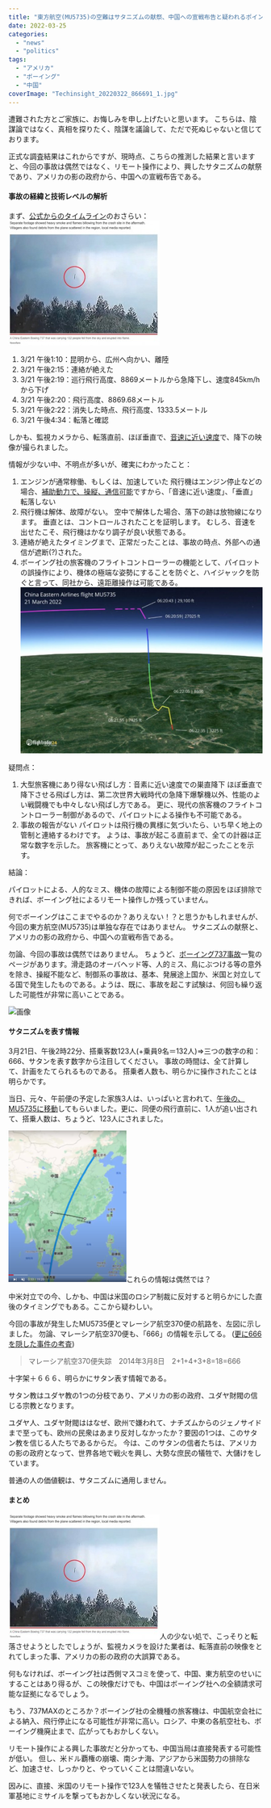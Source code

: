 ```yaml
---
title: "東方航空(MU5735)の空難はサタニズムの献祭、中国への宣戦布告と疑われるポイント"
date: 2022-03-25
categories: 
  - "news"
  - "politics"
tags: 
  - "アメリカ"
  - "ボーイング"
  - "中国"
coverImage: "Techinsight_20220322_866691_1.jpg"
---
```


遭難された方とご家族に、お悔しみを申し上げたいと思います。 こちらは、陰謀論ではなく、真相を探りたく、陰謀を議論して、ただで死ぬじゃないと信じております。

正式な調査結果はこれからですが、現時点、こちらの推測した結果と言いますと、今回の事故は偶然ではなく、リモート操作により、興したサタニズムの献祭であり、アメリカの影の政府から、中国への宣戦布告である。

#### **事故の経緯と技術レベルの解析**

まず、[公式からのタイムライン](https://view.inews.qq.com/a/20220322A003LG00)のおさらい：![](images/Techinsight_20220322_866691_1.jpg)

1. 3/21 午後1:10：昆明から、広州へ向かい、離陸
2. 3/21 午後2:15：連絡が絶えた
3. 3/21 午後2:19：巡行飛行高度、8869メートルから急降下し、速度845km/hから下げ
4. 3/21 午後2:20：飛行高度、8869.68メートル
5. 3/21 午後2:22：消失した時点、飛行高度、1333.5メートル
6. 3/21 午後4:34：転落と確認

しかも、監視カメラから、転落直前、ほぼ垂直で、[音速に近い速度](https://www.bloomberg.co.jp/news/articles/2022-03-23/R96XH8T1UM0X01)で、降下の映像が撮られました。

情報が少ない中、不明点が多いが、確実にわかったこと：

1. エンジンが通常稼働、もしくは、加速していた 飛行機はエンジン停止などの場合、[補助動力で、操縦、通信可能](https://happinesea.com/news/20200525943.html)ですから、「音速に近い速度」、「垂直」転落しない
2. 飛行機は解体、故障がない。 空中で解体した場合、落下の跡は放物線になります。 垂直とは、コントロールされたことを証明します。 むしろ、音速を出せたこそ、飛行機はかなり調子が良い状態である。
3. 連絡が絶えたタイミングまで、正常だったことは、事故の時点、外部への通信が遮断(?)された。
4. ボーイング社の旅客機のフライトコントローラーの機能として、パイロットの誤操作により、機体の極端な姿勢にすることを防ぐと、ハイジャックを防ぐと言って、同社から、遠距離操作は可能である。![](images/800x-1.jpg)

疑問点：

1. 大型旅客機にあり得ない飛ばし方：音素に近い速度での巣直降下 ほぼ垂直で降下させる飛ばし方は、第二次世界大戦時代の急降下爆撃機以外、性能のよい戦闘機でも中々しない飛ばし方である。 更に、現代の旅客機のフライトコントローラー制御があるので、パイロットによる操作も不可能である。
2. 事故の報告がない パイロットは飛行機の異様に気づいたら、いち早く地上の管制と連絡するわけです。 ようは、事故が起こる直前まで、全ての計器は正常な数字を示した。 旅客機にとって、ありえない故障が起こったことを示す。

結論：

パイロットによる、人的なミス、機体の故障による制御不能の原因をほぼ排除できれば、ボーイング社によるリモート操作しか残っていません。

何でボーイングはここまでやるのか？ありえない！？と思うかもしれませんが、 今回の東方航空(MU5735)は単独な存在ではありません。 サタニズムの献祭と、アメリカの影の政府から、中国への宣戦布告である。

勿論、今回の事故は偶然ではありません。 ちょうど、[ボーイング737事故](https://ja.wikipedia.org/wiki/%E3%83%9C%E3%83%BC%E3%82%A4%E3%83%B3%E3%82%B0737%E5%9E%8B%E6%A9%9F%E3%81%AE%E4%BA%8B%E4%BB%B6%E3%83%BB%E4%BA%8B%E6%95%85%E4%B8%80%E8%A6%A7)一覧のページがあります。滑走路のオーバヘッド等、人的ミス、鳥にぶつける等の意外を除き、操縦不能など、制御系の事故は、基本、発展途上国か、米国と対立してる国で発生したものである。ようは、既に、事故を起こす試験は、何回も繰り返した可能性が非常に高いことである。

![画像](images/FOk7MAlVEAEpWqK)

#### **サタニズムを表す情報**

3月21日、午後2時22分、搭乗客数123人(+乗員9名＝132人)⇒三つの数字の和：666、サタンを表す数字から注目してください。 事故の時間は、全て計算して、計画をたてられるものである。 搭乗者人数も、明らかに操作されたことは明らかです。

当日、元々、午前便の予定した家族3人は、いっぱいと言われて、[午後の、MU5735に移動](https://www.timednews.com/article/2022/03/23/16506.html)してもらいました。更に、同便の飛行直前に、1人が追い出されて、搭乗人数は、ちょうど、123人にされました。

![](images/202203251-234x300.png)これらの情報は偶然では？

中米対立での今、しかも、中国は米国のロシア制裁に反対すると明らかにした直後のタイミングでもある。ここから疑わしい。

今回の事故が発生したMU5735便とマレーシア航空370便の航路を、左図に示しました。 勿論、マレーシア航空370便も、「666」の情報を示してる。 ([更に666を隠した事件の考査](https://xn--w8j5cwb6a1433a427bijc90wdu1d.com/2020/07/13/number-666/))

> マレーシア航空370便失踪　2014年3月8日　2+1+4+3+8=18=666

十字架＋６６６、明らかにサタン表す情報である。

サタン教はユダヤ教の1つの分枝であり、アメリカの影の政府、ユダヤ財閥の信じる宗教となります。

ユダヤ人、ユダヤ財閥ははなぜ、欧州で嫌われて、ナチズムからのジェノサイドまで至っても、欧州の民衆はあまり反対しなかったか？要因の1つは、このサタン教を信じる人たちであるからだ。 今は、このサタンの信者たちは、アメリカの影の政府となって、世界各地で戦火を興し、大勢な庶民の犠牲で、大儲けをしています。

普通の人の価値観は、サタニズムに通用しません。

#### **まとめ**

![](images/Techinsight_20220322_866691_1.jpg)人の少ない処で、こっそりと転落させようとしたでしょうが、監視カメラを設けた業者は、転落直前の映像をとれてしまった事、アメリカの影の政府の大誤算である。

何もなければ、ボーイング社は西側マスコミを使って、中国、東方航空のせいにすることはあり得るが、この映像だけでも、中国はボーイング社への全額請求可能な証拠になるでしょう。

もう、737MAXのところか？ボーイング社の全機種の旅客機は、中国航空会社による納入、飛行停止になる可能性が非常に高い。ロシア、中東の各航空社も、ボーイング機廃止まで、広がってもおかしくない。

リモート操作による興した事故だと分かっても、中国当局は直接発表する可能性が低い。 但し、米ドル覇権の崩壊、南シナ海、アジアから米国勢力の排除など、加速させ、しっかりと、やっていくことは間違いない。

因みに、直接、米国のリモート操作で123人を犠牲させたと発表したら、在日米軍基地にミサイルを撃ってもおかしくない状況になる。
